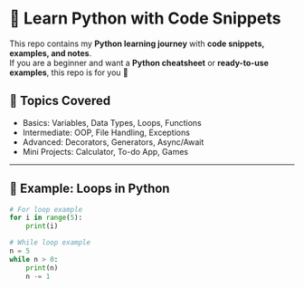 # 🐍 Learn Python with Code Snippets

This repo contains my **Python learning journey** with **code snippets, examples, and notes**.  
If you are a beginner and want a **Python cheatsheet** or **ready-to-use examples**, this repo is for you 🚀  

## 📂 Topics Covered
- Basics: Variables, Data Types, Loops, Functions
- Intermediate: OOP, File Handling, Exceptions
- Advanced: Decorators, Generators, Async/Await
- Mini Projects: Calculator, To-do App, Games

---

## 📌 Example: Loops in Python
```python
# For loop example
for i in range(5):
    print(i)

# While loop example
n = 5
while n > 0:
    print(n)
    n -= 1
